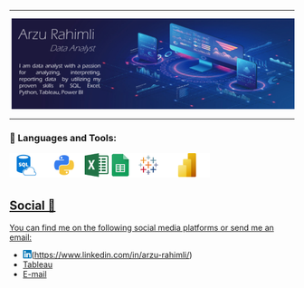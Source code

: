 ------------------------------------------------------------------------------------------------------
<img src ='https://github.com/arzurahimli/arzurahimli/blob/main/Overview.png'  width="1500" height="auto"/>

------------------------------------------------------------------------------------------------------
### 🔨 Languages and Tools:
<a href="https://SQL.org/" target="_blank"> <img align="left" src="https://github.com/arzurahimli/TOOL-ICONS/blob/main/SQL.png" alt="SQL" height="42px"/> </a>
<a href="https://PYTHON.org/" target="_blank"> <img align="left" src="https://github.com/arzurahimli/TOOL-ICONS/blob/main/PYTHON.png" alt="PYTHON" height="42px"/> </a>
<a href="https://EXCEL.org/" target="_blank"> <img align="left" src="https://github.com/arzurahimli/TOOL-ICONS/blob/main/EXCEL.png" alt="EXCEL" height="42px"/> </a>
<a href="https://GOOGLESHEETS.org/" target="_blank"> <img align="left" src="https://github.com/arzurahimli/TOOL-ICONS/blob/main/SHEETS.png" alt="GOOGLESHEETS" height="42px"/> </a>
<a href="https://TABLEAU.org/" target="_blank"> <img align="left" src="https://github.com/arzurahimli/TOOL-ICONS/blob/main/TABLEAU.png" alt="TABLEAU" height="42px"/> </a>
<a href="https://POWERBI.org/" target="_blank"> <img align="left" src="https://github.com/arzurahimli/TOOL-ICONS/blob/main/POWERBI.png" alt="POWERBI" height="42px"/> 

<BR>
  <BR>
<BR>

## Social 📱
You can find me on the following social media platforms or send me an email:
* <a href="https://LINKEDIN.org/" target="_blank"> <img align="left" src="https://github.com/arzurahimli/TOOL-ICONS/blob/main/LINKEDIN.png" alt="LINKEDIN" height="15px"/> </a>(https://www.linkedin.com/in/arzu-rahimli/)
* [Tableau](https://public.tableau.com/app/profile/arzu.rahimli)
* [E-mail](mailto:rahimleearzu@gmail.com)
